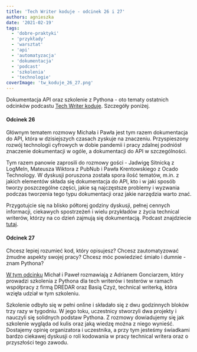 ```yaml
---
title: 'Tech Writer koduje - odcinek 26 i 27'
authors: agnieszka
date: '2021-02-19'
tags:
  - 'dobre-praktyki'
  - 'przykłady'
  - 'warsztat'
  - 'api'
  - 'automatyzacja'
  - 'dokumentacja'
  - 'podcast'
  - 'szkolenia'
  - 'technologie'
coverImage: 'tw_koduje_26_27.png'
---
```


Dokumentacja API oraz szkolenie z Pythona - oto tematy ostatnich odcinków
podcastu [Tech Writer koduje](https://techwriterkoduje.pl/). Szczegóły poniżej.

<!--truncate-->

#### Odcinek 26

Głównym tematem rozmowy Michała i Pawła jest tym razem dokumentacja do API,
która w dzisiejszych czasach zyskuje na znaczeniu. Przyspieszony rozwój
technologii cyfrowych w dobie pandemii i pracy zdalnej podniósł znaczenie
dokumentacji w ogóle, a dokumentacji do API w szczególności.

Tym razem panowie zaprosili do rozmowy gości - Jadwigę Sitnicką z LogMeIn,
Mateusza Wiktora z PubNub i Pawła Krentowskiego z Ocado Technology. W dyskusji
poruszona została spora ilość tematów, m.in. z jakich elementów składa się
dokumentacja do API, kto i w jaki sposób tworzy poszczególne części, jakie są
najczęstsze problemy i wyzwania podczas tworzenia tego typu dokumentacji oraz
jakie narzędzia warto znać.

Przygotujcie się na blisko półtorej godziny dyskusji, pełnej cennych informacji,
ciekawych spostrzeżeń i wielu przykładów z życia technical writerów, którzy na
co dzień zajmują się dokumentacją. Podcast znajdziecie
[tutaj](https://techwriterkoduje.pl/blog/2021/02/10/tech-writerzy-dokumentuja-api).

#### Odcinek 27

Chcesz lepiej rozumieć kod, który opisujesz? Chcesz zautomatyzować żmudne
aspekty swojej pracy? Chcesz móc powiedzieć śmiało i dumnie - znam Pythona?

[W tym odcinku](https://techwriterkoduje.pl/blog/2021/02/17/tech-writer-szkoli-sie-z-pythona)
Michał i Paweł rozmawiają z Adrianem Gonciarzem, który prowadzi szkolenia z
Pythona dla tech writerów i testerów w ramach współpracy z firmą DREDAR oraz
Basią Czyż, technical writerką, która wzięła udział w tym szkoleniu.

Szkolenie odbyło się w pełni online i składało się z dwu godzinnych bloków trzy
razy w tygodniu. W jego toku, uczestnicy stworzyli dwa projekty i nauczyli się
solidnych podstaw Pythona. Z rozmowy dowiadujemy się jak szkolenie wygląda od
kulis oraz jaką wiedzę można z niego wynieść. Dostajemy opinię organizatora i
uczestnika, a przy tym jesteśmy świadkami bardzo ciekawej dyskusji o roli
kodowania w pracy technical writera oraz o przyszłości tego zawodu.
